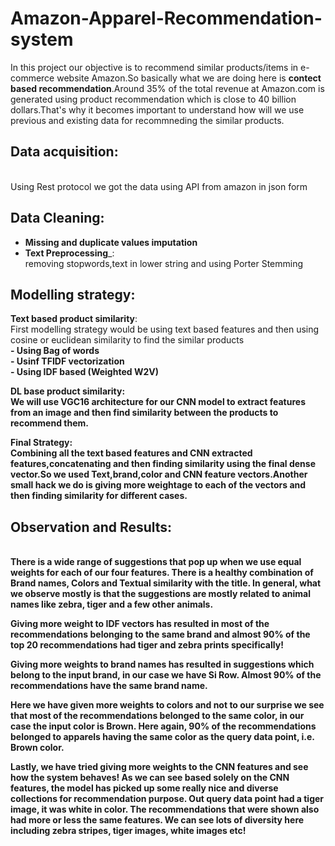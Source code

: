 # Amazon-Apparel-Recommendation-system

In this project our objective is to recommend similar products/items in e-commerce website
Amazon.So basically what we are doing here is __contect based recommendation__.Around 35% of the total revenue at Amazon.com is generated using product recommendation which is close to 40 billion dollars.That's why it becomes important to understand how will we use previous and existing data for recommneding the similar products.

## Data acquisition:
<br> Using Rest protocol we got the data using API from amazon in json form</br>

## Data Cleaning:

  -  __Missing and duplicate values imputation__
  - __Text Preprocessing___:
        <br> removing stopwords,text in lower string and using Porter Stemming 

## Modelling strategy:
 __Text based product similarity__:
  <br>First modelling strategy would be using text based features and then using cosine or euclidean similarity to find the similar products</br>
    <b>- Using Bag of words<br>
    -  Usinf TFIDF vectorization<br>
    -  Using IDF based (Weighted W2V)<br>
  
 __DL base product similarity__:
 <br>We will use VGC16 architecture for our CNN model to extract features from an image and then find similarity between the products to recommend them.</br>
 
 __Final Strategy__:
 <br>Combining all the text based features and CNN extracted features,concatenating and then finding similarity using the final dense vector.So we used Text,brand,color and CNN feature vectors.Another small hack we do is giving more weightage to each of the vectors and then finding similarity for different cases.
 
 ## Observation and Results:
 <br>
 There is a wide range of suggestions that pop up when we use equal weights for each of our four features. There is a healthy combination of Brand names, Colors and Textual similarity with the title. In general, what we observe mostly is that the suggestions are mostly related to animal names like zebra, tiger and a few other animals.

Giving more weight to IDF vectors has resulted in most of the recommendations belonging to the same brand and almost 90% of the top 20 recommendations had tiger and zebra prints specifically!

Giving more weights to brand names has resulted in suggestions which belong to the input brand, in our case we have Si Row. Almost 90% of the recommendations have the same brand name.

Here we have given more weights to colors and not to our surprise we see that most of the recommendations belonged to the same color, in our case the input color is Brown. Here again, 90% of the recommendations belonged to apparels having the same color as the query data point, i.e. Brown color.

Lastly, we have tried giving more weights to the CNN features and see how the system behaves! As we can see based solely on the CNN features, the model has picked up some really nice and diverse collections for recommendation purpose. Out query data point had a tiger image, it was white in color. The recommendations that were shown also had more or less the same features. We can see lots of diversity here including zebra stripes, tiger images, white images etc!</br>
